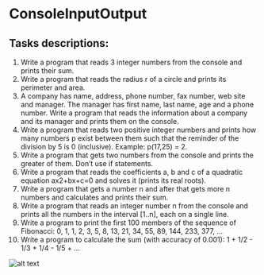 # ConsoleInputOutput 

## Tasks descriptions:

1. Write a program that reads 3 integer numbers from the console and prints their sum.
2. Write a program that reads the radius r of a circle and prints its perimeter and area.
3. A company has name, address, phone number, fax number, web site and manager. The manager has first name, last name, age and a phone number. Write a program that reads the information about a company and its manager and prints them on the console.
4. Write a program that reads two positive integer numbers and prints how many numbers p exist between them such that the reminder of the division by 5 is 0 (inclusive). Example: p(17,25) = 2.
5. Write a program that gets two numbers from the console and prints the greater of them. Don’t use if statements.
6. Write a program that reads the coefficients a, b and c of a quadratic equation ax2+bx+c=0 and solves it (prints its real roots).
7. Write a program that gets a number n and after that gets more n numbers and calculates and prints their sum. 
8. Write a program that reads an integer number n from the console and prints all the numbers in the interval [1..n], each on a single line.
9. Write a program to print the first 100 members of the sequence of Fibonacci: 0, 1, 1, 2, 3, 5, 8, 13, 21, 34, 55, 89, 144, 233, 377, …
10. Write a program to calculate the sum (with accuracy of 0.001): 1 + 1/2 - 1/3 + 1/4 - 1/5 + ...

![alt text](https://github.com/Teodor92/MyTelerikProjectsAndHomeworks/blob/master/CSharpHomeworks/04.%20ConsoleInputOutput/TaskImgs/FallingRoksTask.png "Logo Title Text 1")

